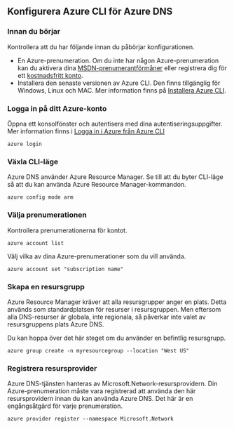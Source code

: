 ## <a name="set-up-azure-cli-for-azure-dns"></a>Konfigurera Azure CLI för Azure DNS

### <a name="before-you-begin"></a>Innan du börjar

Kontrollera att du har följande innan du påbörjar konfigurationen.

* En Azure-prenumeration. Om du inte har någon Azure-prenumeration kan du aktivera dina [MSDN-prenumerantförmåner](https://azure.microsoft.com/pricing/member-offers/msdn-benefits-details/) eller registrera dig för ett [kostnadsfritt konto](https://azure.microsoft.com/pricing/free-trial/).
* Installera den senaste versionen av Azure CLI. Den finns tillgänglig för Windows, Linux och MAC. Mer information finns på [Installera Azure CLI](../articles/xplat-cli-install.md).

### <a name="sign-in-to-your-azure-account"></a>Logga in på ditt Azure-konto

Öppna ett konsolfönster och autentisera med dina autentiseringsuppgifter. Mer information finns i [Logga in i Azure från Azure CLI](../articles/xplat-cli-connect.md)

```azurecli
azure login
```

### <a name="switch-cli-mode"></a>Växla CLI-läge

Azure DNS använder Azure Resource Manager. Se till att du byter CLI-läge så att du kan använda Azure Resource Manager-kommandon.

```azurecli
azure config mode arm
```

### <a name="select-the-subscription"></a>Välja prenumerationen

Kontrollera prenumerationerna för kontot.

```azurecli
azure account list
```

Välj vilka av dina Azure-prenumerationer som du vill använda.

```azurecli
azure account set "subscription name"
```

### <a name="create-a-resource-group"></a>Skapa en resursgrupp

Azure Resource Manager kräver att alla resursgrupper anger en plats. Detta används som standardplatsen för resurser i resursgruppen. Men eftersom alla DNS-resurser är globala, inte regionala, så påverkar inte valet av resursgruppens plats Azure DNS.

Du kan hoppa över det här steget om du använder en befintlig resursgrupp.

```azurecli
azure group create -n myresourcegroup --location "West US"
```

### <a name="register-resource-provider"></a>Registrera resursprovider

Azure DNS-tjänsten hanteras av Microsoft.Network-resursprovidern. Din Azure-prenumeration måste vara registrerad att använda den här resursprovidern innan du kan använda Azure DNS. Det här är en engångsåtgärd för varje prenumeration.

```azurecli
azure provider register --namespace Microsoft.Network
```



<!--HONumber=Jan17_HO1-->


